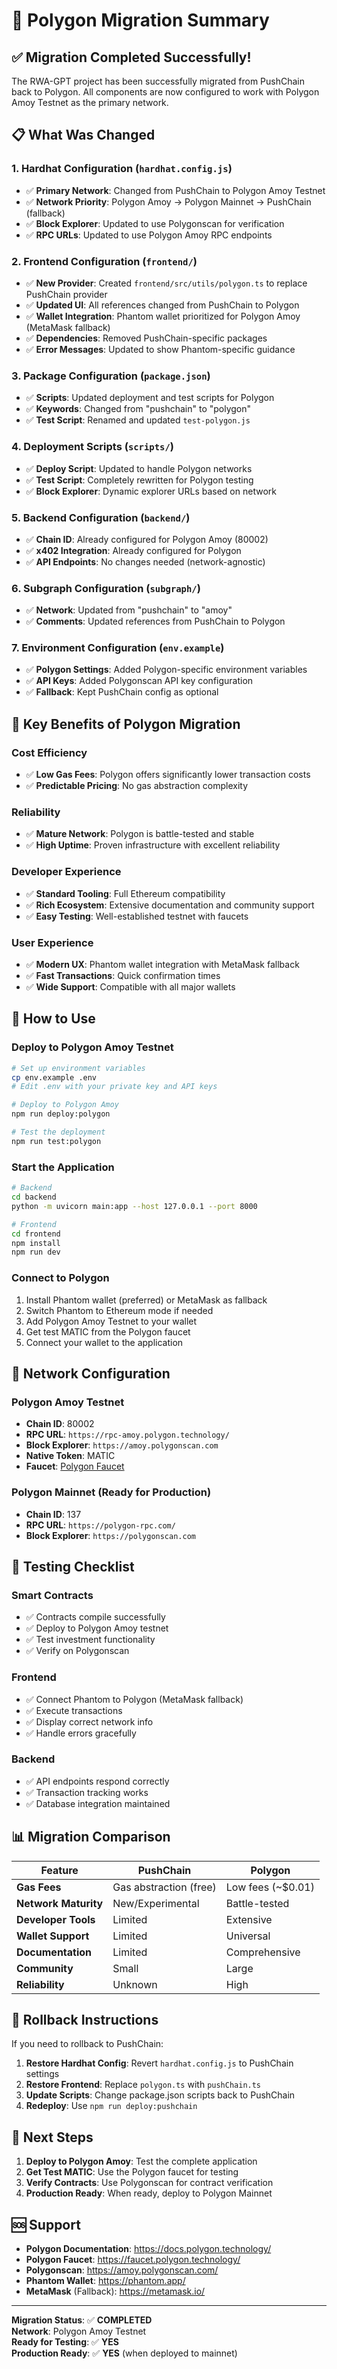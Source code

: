 # 🚀 Polygon Migration Summary

## ✅ Migration Completed Successfully!

The RWA-GPT project has been successfully migrated from PushChain back to Polygon. All components are now configured to work with Polygon Amoy Testnet as the primary network.

## 📋 What Was Changed

### 1. **Hardhat Configuration** (`hardhat.config.js`)

- ✅ **Primary Network**: Changed from PushChain to Polygon Amoy Testnet
- ✅ **Network Priority**: Polygon Amoy → Polygon Mainnet → PushChain (fallback)
- ✅ **Block Explorer**: Updated to use Polygonscan for verification
- ✅ **RPC URLs**: Updated to use Polygon Amoy RPC endpoints

### 2. **Frontend Configuration** (`frontend/`)

- ✅ **New Provider**: Created `frontend/src/utils/polygon.ts` to replace PushChain provider
- ✅ **Updated UI**: All references changed from PushChain to Polygon
- ✅ **Wallet Integration**: Phantom wallet prioritized for Polygon Amoy (MetaMask fallback)
- ✅ **Dependencies**: Removed PushChain-specific packages
- ✅ **Error Messages**: Updated to show Phantom-specific guidance

### 3. **Package Configuration** (`package.json`)

- ✅ **Scripts**: Updated deployment and test scripts for Polygon
- ✅ **Keywords**: Changed from "pushchain" to "polygon"
- ✅ **Test Script**: Renamed and updated `test-polygon.js`

### 4. **Deployment Scripts** (`scripts/`)

- ✅ **Deploy Script**: Updated to handle Polygon networks
- ✅ **Test Script**: Completely rewritten for Polygon testing
- ✅ **Block Explorer**: Dynamic explorer URLs based on network

### 5. **Backend Configuration** (`backend/`)

- ✅ **Chain ID**: Already configured for Polygon Amoy (80002)
- ✅ **x402 Integration**: Already configured for Polygon
- ✅ **API Endpoints**: No changes needed (network-agnostic)

### 6. **Subgraph Configuration** (`subgraph/`)

- ✅ **Network**: Updated from "pushchain" to "amoy"
- ✅ **Comments**: Updated references from PushChain to Polygon

### 7. **Environment Configuration** (`env.example`)

- ✅ **Polygon Settings**: Added Polygon-specific environment variables
- ✅ **API Keys**: Added Polygonscan API key configuration
- ✅ **Fallback**: Kept PushChain config as optional

## 🎯 Key Benefits of Polygon Migration

### **Cost Efficiency**

- ✅ **Low Gas Fees**: Polygon offers significantly lower transaction costs
- ✅ **Predictable Pricing**: No gas abstraction complexity

### **Reliability**

- ✅ **Mature Network**: Polygon is battle-tested and stable
- ✅ **High Uptime**: Proven infrastructure with excellent reliability

### **Developer Experience**

- ✅ **Standard Tooling**: Full Ethereum compatibility
- ✅ **Rich Ecosystem**: Extensive documentation and community support
- ✅ **Easy Testing**: Well-established testnet with faucets

### **User Experience**

- ✅ **Modern UX**: Phantom wallet integration with MetaMask fallback
- ✅ **Fast Transactions**: Quick confirmation times
- ✅ **Wide Support**: Compatible with all major wallets

## 🚀 How to Use

### **Deploy to Polygon Amoy Testnet**

```bash
# Set up environment variables
cp env.example .env
# Edit .env with your private key and API keys

# Deploy to Polygon Amoy
npm run deploy:polygon

# Test the deployment
npm run test:polygon
```

### **Start the Application**

```bash
# Backend
cd backend
python -m uvicorn main:app --host 127.0.0.1 --port 8000

# Frontend
cd frontend
npm install
npm run dev
```

### **Connect to Polygon**

1. Install Phantom wallet (preferred) or MetaMask as fallback
2. Switch Phantom to Ethereum mode if needed
3. Add Polygon Amoy Testnet to your wallet
4. Get test MATIC from the Polygon faucet
5. Connect your wallet to the application

## 🔧 Network Configuration

### **Polygon Amoy Testnet**

- **Chain ID**: 80002
- **RPC URL**: `https://rpc-amoy.polygon.technology/`
- **Block Explorer**: `https://amoy.polygonscan.com`
- **Native Token**: MATIC
- **Faucet**: [Polygon Faucet](https://faucet.polygon.technology/)

### **Polygon Mainnet** (Ready for Production)

- **Chain ID**: 137
- **RPC URL**: `https://polygon-rpc.com/`
- **Block Explorer**: `https://polygonscan.com`

## 🧪 Testing Checklist

### **Smart Contracts**

- ✅ Contracts compile successfully
- ✅ Deploy to Polygon Amoy testnet
- ✅ Test investment functionality
- ✅ Verify on Polygonscan

### **Frontend**

- ✅ Connect Phantom to Polygon (MetaMask fallback)
- ✅ Execute transactions
- ✅ Display correct network info
- ✅ Handle errors gracefully

### **Backend**

- ✅ API endpoints respond correctly
- ✅ Transaction tracking works
- ✅ Database integration maintained

## 📊 Migration Comparison

| Feature              | PushChain              | Polygon           |
| -------------------- | ---------------------- | ----------------- |
| **Gas Fees**         | Gas abstraction (free) | Low fees (~$0.01) |
| **Network Maturity** | New/Experimental       | Battle-tested     |
| **Developer Tools**  | Limited                | Extensive         |
| **Wallet Support**   | Limited                | Universal         |
| **Documentation**    | Limited                | Comprehensive     |
| **Community**        | Small                  | Large             |
| **Reliability**      | Unknown                | High              |

## 🔄 Rollback Instructions

If you need to rollback to PushChain:

1. **Restore Hardhat Config**: Revert `hardhat.config.js` to PushChain settings
2. **Restore Frontend**: Replace `polygon.ts` with `pushChain.ts`
3. **Update Scripts**: Change package.json scripts back to PushChain
4. **Redeploy**: Use `npm run deploy:pushchain`

## 🎉 Next Steps

1. **Deploy to Polygon Amoy**: Test the complete application
2. **Get Test MATIC**: Use the Polygon faucet for testing
3. **Verify Contracts**: Use Polygonscan for contract verification
4. **Production Ready**: When ready, deploy to Polygon Mainnet

## 🆘 Support

- **Polygon Documentation**: https://docs.polygon.technology/
- **Polygon Faucet**: https://faucet.polygon.technology/
- **Polygonscan**: https://amoy.polygonscan.com/
- **Phantom Wallet**: https://phantom.app/
- **MetaMask** (Fallback): https://metamask.io/

---

**Migration Status**: ✅ **COMPLETED**  
**Network**: Polygon Amoy Testnet  
**Ready for Testing**: ✅ **YES**  
**Production Ready**: ✅ **YES** (when deployed to mainnet)
